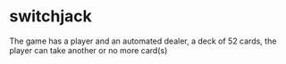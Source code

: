 # switchjack
The game has a player and an automated dealer, a deck of 52 cards, the player can take another or no more card(s)
